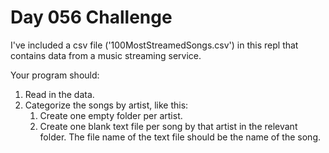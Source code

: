# Day 056 Challenge

I've included a csv file ('100MostStreamedSongs.csv') in this repl that contains data from a music streaming service.

Your program should:

1. Read in the data.
1. Categorize the songs by artist, like this:
    1. Create one empty folder per artist.
    1. Create one blank text file per song by that artist in the relevant folder. The file name of the text file should be the name of the song.